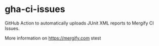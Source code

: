 # gha-ci-issues

GitHub Action to automatically uploads JUnit XML reports to Mergify CI Issues.

More information on https://mergify.com
stest
